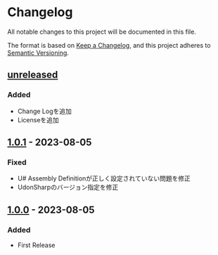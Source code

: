 # Changelog

All notable changes to this project will be documented in this file.

The format is based on [Keep a Changelog](https://keepachangelog.com/en/1.0.0/),
and this project adheres to [Semantic Versioning](https://semver.org/spec/v2.0.0.html).

## [unreleased]

### Added

- Change Logを追加
- Licenseを追加

## [1.0.1] - 2023-08-05

### Fixed

- U# Assembly Definitionが正しく設定されていない問題を修正
- UdonSharpのバージョン指定を修正

## [1.0.0] - 2023-08-05

### Added

- First Release

[unreleased]: https://github.com/HorrorWorldClub/horrorworldgimmick/compare/1.0.1...HEAD
[1.0.1]: https://github.com/HorrorWorldClub/horrorworldgimmick/compare/1.0.0...1.0.1
[1.0.0]: https://github.com/HorrorWorldClub/horrorworldgimmick/releases/tag/1.0.0
